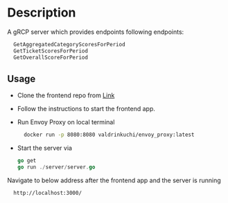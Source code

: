 # Description

A gRCP server which provides endpoints following endpoints:
```sh
  GetAggregatedCategoryScoresForPeriod
  GetTicketScoresForPeriod
  GetOverallScoreForPeriod
```

## Usage

* Clone the frontend repo from [Link](URL 'https://github.com/valdrinkuchi/score_web')
* Follow the instructions to start the frontend app.
* Run Envoy Proxy on local terminal
  ```sh
    docker run -p 8080:8080 valdrinkuchi/envoy_proxy:latest
  ``` 
  
* Start the server via 
    ```go
    go get
    go run ./server/server.go
    ```

Navigate to below address after the frontend app and the server is running
```sh
  http://localhost:3000/
```
